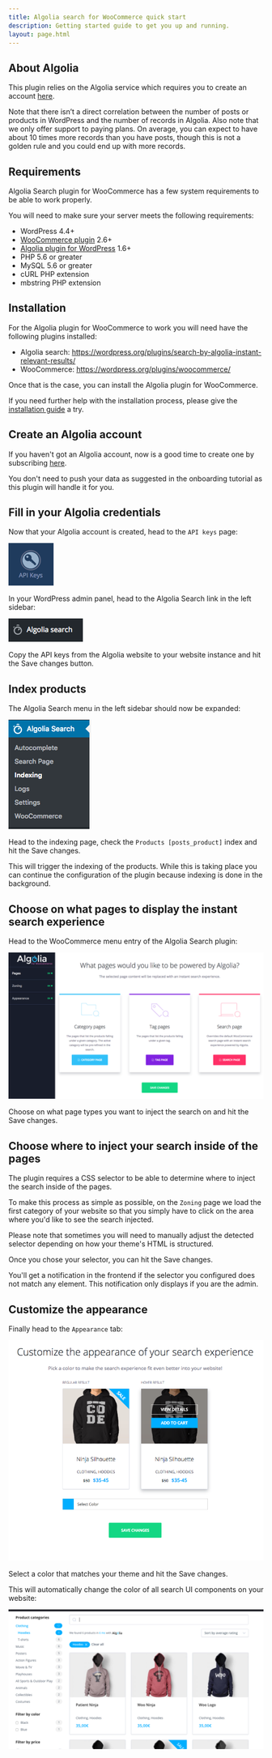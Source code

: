 ```yaml
---
title: Algolia search for WooCommerce quick start
description: Getting started guide to get you up and running.
layout: page.html
---
```

## About Algolia

This plugin relies on the Algolia service which requires you to create an account [here](https://www.algolia.com/users/sign_up). 

<div class="alert alert-info">Note that there isn’t a direct correlation between the number of posts or products in WordPress and the number of records in Algolia. Also note that we only offer support to paying plans. On average, you can expect to have about 10 times more records than you have posts, though this is not a golden rule and you could end up with more records.</div>

## Requirements

Algolia Search plugin for WooCommerce has a few system requirements to be able to work properly.

You will need to make sure your server meets the following requirements:

- WordPress 4.4+
- [WooCommerce plugin](https://wordpress.org/plugins/woocommerce/) 2.6+
- [Algolia plugin for WordPress](https://wordpress.org/plugins/search-by-algolia-instant-relevant-results/) 1.6+
- PHP 5.6 or greater
- MySQL 5.6 or greater
- cURL PHP extension
- mbstring PHP extension

## Installation

For the Algolia plugin for WooCommerce to work you will need have the following plugins installed:

- Algolia search: https://wordpress.org/plugins/search-by-algolia-instant-relevant-results/
- WooCommerce: https://wordpress.org/plugins/woocommerce/

Once that is the case, you can install the Algolia plugin for WooCommerce.

If you need further help with the installation process, please give the [installation guide](https://wordpress.org/plugins/search-by-algolia-instant-relevant-results/installation/) a try.

## Create an Algolia account

If you haven't got an Algolia account, now is a good time to create one by subscribing [here](https://www.algolia.com/users/sign_up).

<div class="alert alert-info">You don't need to push your data as suggested in the onboarding tutorial as this plugin will handle it for you.</div>

## Fill in your Algolia credentials

Now that your Algolia account is created, head to the `API keys` page:

![API keys](img/quick-start/api-keys.png)

In your WordPress admin panel, head to the Algolia Search link in the left sidebar:

![Algolia search menu entry](img/quick-start/algolia-search-menu-entry.png)

Copy the API keys from the Algolia website to your website instance and hit the <span class="wp-btn">Save changes</span> button.

## Index products

The Algolia Search menu in the left sidebar should now be expanded:

![Algolia search expanded menu](img/quick-start/expanded-menu.png)

Head to the indexing page, check the `Products [posts_product]` index and hit the <span class="wp-btn">Save changes</span>.

This will trigger the indexing of the products. While this is taking place you can continue the configuration of the plugin because indexing is done in the background.

## Choose on what pages to display the instant search experience

Head to the WooCommerce menu entry of the Algolia Search plugin:

![Algolia search expanded menu](img/quick-start/pages-screen.png)


Choose on what page types you want to inject the search on and hit the <span class="wp-btn">Save changes</span>.

## Choose where to inject your search inside of the pages

The plugin requires a CSS selector to be able to determine where to inject the search inside of the pages.

To make this process as simple as possible, on the `Zoning` page we load the first category of your website so that you simply have to click on the area where you'd like to see the search injected.

<div class="alert alert-info">Please note that sometimes you will need to manually adjust the detected selector depending on how your theme's HTML is structured.</div>

Once you chose your selector, you can hit the <span class="wp-btn">Save changes</span>.

<div class="alert alert-info">You'll get a notification in the frontend if the selector you configured does not match any element. This notification only displays if you are the admin.</div>

## Customize the appearance

Finally head to the `Appearance` tab:

![Appearance screen](img/quick-start/appearance-screen.png)

Select a color that matches your theme and hit the <span class="wp-btn">Save changes</span>.

This will automatically change the color of all search UI components on your website:

![Search UI](img/quick-start/search-ui.png)




